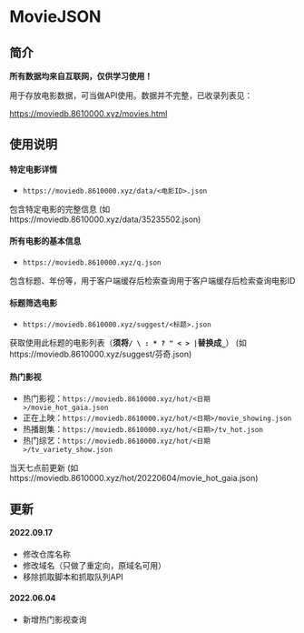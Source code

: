 # MovieJSON

## 简介
**所有数据均来自互联网，仅供学习使用！**

用于存放电影数据，可当做API使用。数据并不完整，已收录列表见：

https://moviedb.8610000.xyz/movies.html

## 使用说明
#### 特定电影详情
- `https://moviedb.8610000.xyz/data/<电影ID>.json`
 
包含特定电影的完整信息 (如https://moviedb.8610000.xyz/data/35235502.json)

#### 所有电影的基本信息
- `https://moviedb.8610000.xyz/q.json`

包含标题、年份等，用于客户端缓存后检索查询用于客户端缓存后检索查询电影ID

#### 标题筛选电影
- `https://moviedb.8610000.xyz/suggest/<标题>.json`

获取使用此标题的电影列表（**须将`/ \ : * ? " < > |`替换成`_`**） (如https://moviedb.8610000.xyz/suggest/芬奇.json)


#### 热门影视
- 热门影视：`https://moviedb.8610000.xyz/hot/<日期>/movie_hot_gaia.json`
- 正在上映：`https://moviedb.8610000.xyz/hot/<日期>/movie_showing.json`
- 热播剧集：`https://moviedb.8610000.xyz/hot/<日期>/tv_hot.json`
- 热门综艺：`https://moviedb.8610000.xyz/hot/<日期>/tv_variety_show.json`

当天七点前更新 (如https://moviedb.8610000.xyz/hot/20220604/movie_hot_gaia.json)

## 更新
#### 2022.09.17
- 修改仓库名称
- 修改域名（只做了重定向，原域名可用）
- 移除抓取脚本和抓取队列API

#### 2022.06.04
- 新增热门影视查询
